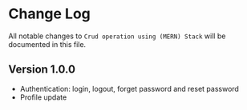 # Change Log

All notable changes to `Crud operation using (MERN) Stack`  will be documented in this file.

## Version 1.0.0

- Authentication: login, logout, forget password and reset password
- Profile update
